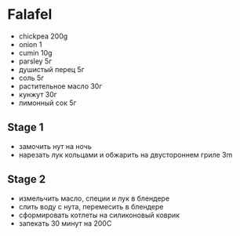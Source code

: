 # Falafel

* chickpea 200g
* onion 1
* cumin 10g
* parsley 5г
* душистый перец 5г
* соль 5г
* растительное масло 30г
* кунжут 30г
* лимонный сок 5г

## Stage 1
* замочить нут на ночь
* нарезать лук кольцами и обжарить на двустороннем гриле 3m

## Stage 2
* измельчить масло, специи и лук в блендере
* слить воду с нута, перемесить в блендере
* сформировать котлеты на силиконовый коврик
* запекать 30 минут на 200C
